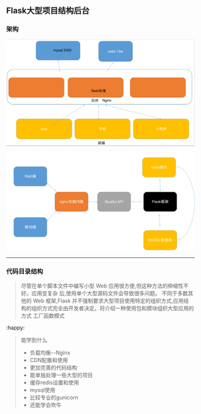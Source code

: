 ## Flask大型项目结构后台

### 架构 

![架构1](../images/20200526_%E6%9E%B6%E6%9E%841.png)


![架构2](../images/20200526_%E6%9E%B6%E6%9E%842.png)

---



### 代码目录结构

> 尽管在单个脚本文件中编写小型 Web 应用很方便,但这种方法的伸缩性不好。应用变复杂 后,使用单个大型源码文件会导致很多问题。 不同于多数其他的 Web 框架,Flask 并不强制要求大型项目使用特定的组织方式,应用结 构的组织方式完全由开发者决定。将介绍一种使用包和模块组织大型应用的方式        工厂函数模式

:happy:

> 能学到什么
> - 负载均衡--Nginx
> - CDN配置和使用
> - 更加完善的代码结构
> - 能单独处理一些大型的项目
> - 缓存redis设置和使用
> - mysql使用
> - 比较专业的gunicorn
> - 还能学会吹牛






